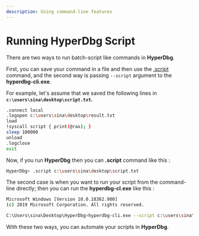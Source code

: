 ```yaml
---
description: Using command-line features
---
```


# Running HyperDbg Script

There are two ways to run batch-script like commands in **HyperDbg**.

First, you can save your command in a file and then use the [.script](https://docs.hyperdbg.com/commands/meta-commands/.script) command, and the second way is passing `--script` argument to the **hyperdbg-cli.exe**.

For example, let's assume that we saved the following lines in **`c:\users\sina\desktop\script.txt`.**

```bash
.connect local
.logopen c:\users\sina\desktop\result.txt
load
!syscall script { print(@rax); }
sleep 100000
unload
.logclose
exit
```

Now, if you run **HyperDbg** then you can **.script** command like this :

```bash
HyperDbg> .script c:\users\sina\desktop\script.txt
```

The second case is when you want to run your script from the command-line directly; then you can run the **hyperdbg-cl.exe** like this :

```bash
Microsoft Windows [Version 10.0.18362.900]
(c) 2019 Microsoft Corporation. All rights reserved.

C:\Users\sina\Desktop\HyperDbg>hyperdbg-cli.exe --script c:\users\sina\desktop\script.txt
```

With these two ways, you can automate your scripts in **HyperDbg**.

